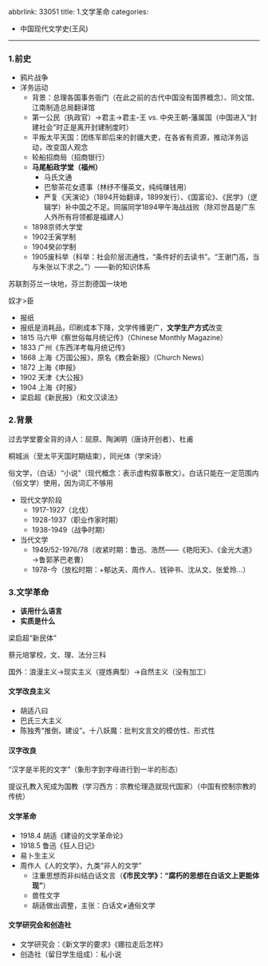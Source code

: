 abbrlink: 33051
title: 1.文学革命
categories:
  - 中国现代文学史(王风)
---
### 1.前史

- 鸦片战争
- 洋务运动
  - 背景：总理各国事务衙门（在此之前的古代中国没有国界概念）、同文馆、江南制造总局翻译馆
  - 第一公民（执政官）→君主→君主-王 vs. 中央王朝-藩属国（中国进入“封建社会”时正是离开封建制度时）
  - 平叛太平天国：团练军即后来的封疆大吏，在各省有资源，推动洋务运动，改变国人观念
  - 轮船招商局（招商银行）
  - **马尾船政学堂（福州）**
    - 马氏文通
    - 巴黎茶花女遗事（林纾不懂英文，纯纯赚钱用）
    - 严复《天演论》（1894开始翻译，1899发行）、《国富论》、《民学》（逻辑学）补中国之不足。同届同学1894甲午海战战败（除邓世昌是广东人外所有将领都是福建人）
  - 1898京师大学堂
  - 1902壬寅学制
  - 1904癸卯学制
  - 1905废科举（科举：社会阶层流通性，“条件好的去读书”。“王谢门高，当与朱张以下求之。”）——新的知识体系

苏联割芬兰一块地，芬兰割德国一块地

奴才>臣

- 报纸
- 报纸是消耗品，印刷成本下降，文学传播更广，**文学生产方式**改变
- 1815 马六甲《察世俗每月统记传》（Chinese Monthly Magazine）
- 1833 广州《东西洋考每月统记传》
- 1868 上海《万国公报》，原名《教会新报》（Church News）
- 1872 上海《申报》
- 1902 天津《大公报》
- 1904 上海《时报》
- 梁启超《新民报》（和文汉读法》

### 2.背景

过去学堂要全背的诗人：屈原、陶渊明（唐诗开创者）、杜甫

桐城派（至太平天国时期结束），同光体（学宋诗）

俗文学，（白话）“小说”（现代概念：表示虚构叙事散文）。白话只能在一定范围内（俗文学）使用，因为词汇不够用

- 现代文学阶段
  - 1917-1927（北伐）
  - 1928-1937（职业作家时期）
  - 1938-1949（战争时期）
- 当代文学
  - 1949/52-1976/78（收紧时期：鲁迅、浩然——《艳阳天》、《金光大道》→鲁郭茅巴老曹）
  - 1978-今（放松时期：+郁达夫、周作人、钱钟书、沈从文、张爱玲...）

### 3.文学革命

- **该用什么语言**
- **实质是什么**

梁启超“新民体”

蔡元培掌校，文、理、法分三科

国外：浪漫主义→现实主义（提炼典型）→自然主义（没有加工）

#### 文学改良主义

- 胡适八曰
- 巴氏三大主义
- 陈独秀“推倒，建设”。十八妖魔：批判文言文的模仿性、形式性

#### 汉字改良

“汉字是半死的文字”（象形字到字母进行到一半的形态）

提议孔教入宪成为国教（学习西方：宗教伦理造就现代国家）（中国有控制宗教的传统）

#### 文学革命

- 1918.4 胡适《建设的文学革命论》
- 1918.5 鲁迅《狂人日记》
- 易卜生主义
- 周作人《人的文学》，九类“非人的文学”
  - 注重思想而非纠结白话文言（**《市民文学》：“腐朽的思想在白话文上更能体现”**）
  - 兽性文字
  - 胡适做出调整，主张：白话文≠通俗文学

#### 文学研究会和创造社

- 文学研究会：《新文学的要求》《娜拉走后怎样》
- 创造社（留日学生组成）：私小说

